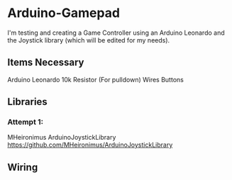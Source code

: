 # Arduino-Gamepad
I'm testing and creating a Game Controller using an Arduino Leonardo and the Joystick library (which will be edited for my needs).

## Items Necessary
Arduino Leonardo
10k Resistor (For pulldown)
Wires
Buttons

## Libraries
### Attempt 1:
MHeironimus ArduinoJoystickLibrary
https://github.com/MHeironimus/ArduinoJoystickLibrary


## Wiring

